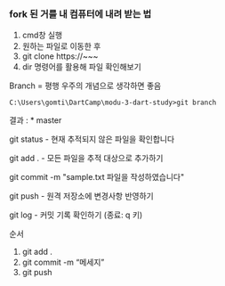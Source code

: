 ### fork 된 거를 내 컴퓨터에 내려 받는 법

1. cmd창 실행
2. 원하는 파일로 이동한 후
3. git clone https://~~~
4. dir 명령어를 활용해 파일 확인해보기

Branch  = 평행 우주의 개념으로 생각하면 좋음
```
C:\Users\gomti\DartCamp\modu-3-dart-study>git branch
```
결과 : * master

git status - 현재 추적되지 않은 파일을 확인합니다

git add . - 모든 파일을 추적 대상으로 추가하기

git commit -m "sample.txt 파일을 작성하였습니다"

git push - 원격 저장소에 변경사항 반영하기

git log - 커밋 기록 확인하기 (종료: q 키)

순서
1. git add .
2. git commit -m “메세지”
3. git push